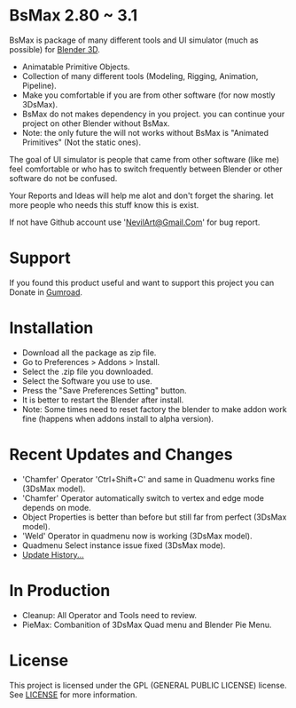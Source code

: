 
# BsMax 2.80 ~ 3.1

BsMax is package of many different tools and UI simulator (much as possible) for [Blender 3D](https://www.blender.org/).

* Animatable Primitive Objects.
* Collection of many different tools (Modeling, Rigging, Animation, Pipeline).
* Make you comfortable if you are from other software (for now mostly 3DsMax).
* BsMax do not makes dependency in you project. you can continue your project on other Blender without BsMax.
* Note: the only future the will not works without BsMax is "Animated Primitives" (Not the static ones).

The goal of UI simulator is people that came from other software (like me) feel comfortable or who has to switch frequently between Blender or other software do not be confused.

Your Reports and Ideas will help me alot and don't forget the sharing. let more people who needs this stuff know this is exist.

If not have Github account use 'NevilArt@Gmail.Com' for bug report.

# Support

If you found this product useful and want to support this project you can Donate in [Gumroad](https://nevilart.gumroad.com/l/BsMax).

# Installation

* Download all the package as zip file.
* Go to Preferences > Addons > Install.
* Select the .zip file you downloaded.
* Select the Software you use to use.
* Press the "Save Preferences Setting" button.
* It is better to restart the Blender after install.
* Note: Some times need to reset factory the blender to make addon work fine (happens when addons install to alpha version).

# Recent Updates and Changes

* 'Chamfer' Operator 'Ctrl+Shift+C' and same in Quadmenu works fine (3DsMax model).
* 'Chamfer' Operator automatically switch to vertex and edge mode depends on mode.
* Object Properties is better than before but still far from perfect (3DsMax model).
* 'Weld' Operator in quadmenu now is working (3DsMax model).
* Quadmenu Select instance issue fixed (3DsMax mode).
* [Update History...](https://github.com/NevilArt/BsMax_2_80/blob/master/HISTORY.TXT)

# In Production 

* Cleanup: All Operator and Tools need to review.
* PieMax: Combanition of 3DsMax Quad menu and Blender Pie Menu.

# License

This project is licensed under the GPL (GENERAL PUBLIC LICENSE) license. See [LICENSE](https://www.gnu.org/licenses/gpl-3.0.en.html) for more information.
